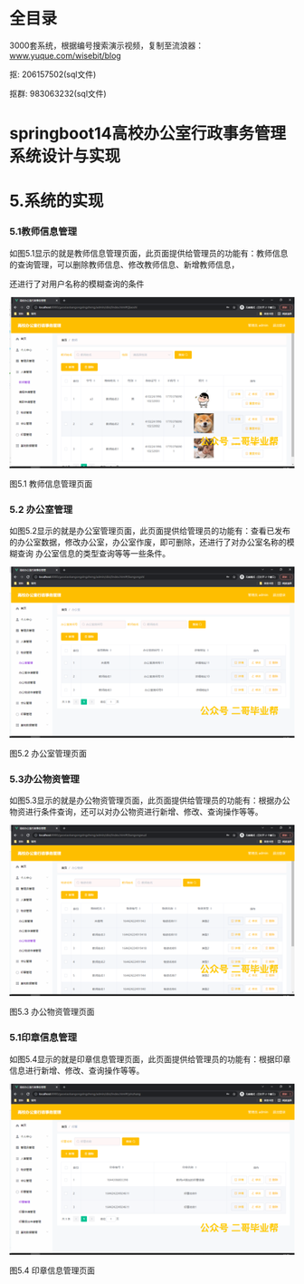 # 全目录

3000套系统，根据编号搜索演示视频，复制至流浪器：www.yuque.com/wisebit/blog


<p>抠: 206157502(sql文件)</p>
<p>抠群: 983063232(sql文件)</p>



# springboot14高校办公室行政事务管理系统设计与实现

# 5.系统的实现
### 5.1教师信息管理
如图5.1显示的就是教师信息管理页面，此页面提供给管理员的功能有：教师信息的查询管理，可以删除教师信息、修改教师信息、新增教师信息，

还进行了对用户名称的模糊查询的条件

![](/md/blog.021.png)

图5.1 教师信息管理页面
### 5.2 办公室管理
如图5.2显示的就是办公室管理页面，此页面提供给管理员的功能有：查看已发布的办公室数据，修改办公室，办公室作废，即可删除，还进行了对办公室名称的模糊查询 办公室信息的类型查询等等一些条件。

![](/md/blog.022.png)


图5.2 办公室管理页面
### 5.3办公物资管理
如图5.3显示的就是办公物资管理页面，此页面提供给管理员的功能有：根据办公物资进行条件查询，还可以对办公物资进行新增、修改、查询操作等等。

![](/md/blog.023.png)


图5.3 办公物资管理页面
### 5.1印章信息管理
如图5.4显示的就是印章信息管理页面，此页面提供给管理员的功能有：根据印章信息进行新增、修改、查询操作等等。

![](/md/blog.024.png)


图5.4 印章信息管理页面









